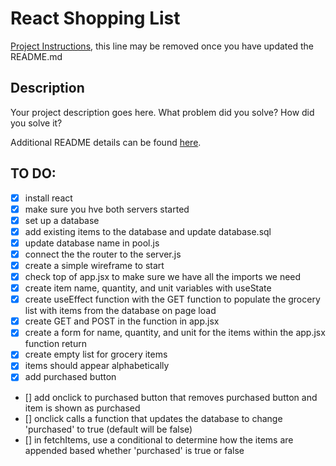 # React Shopping List

[Project Instructions](./INSTRUCTIONS.md), this line may be removed once you have updated the README.md

## Description

Your project description goes here. What problem did you solve? How did you solve it?

Additional README details can be found [here](https://github.com/PrimeAcademy/readme-template/blob/master/README.md).

## TO DO: 

-[x] install react 
-[x] make sure you hve both servers started
-[x] set up a database 
-[x] add existing items to the database and update database.sql
-[x] update database name in pool.js
-[x] connect the the router to the server.js 
-[x] create a simple wireframe to start
-[x] check top of app.jsx to make sure we have all the imports we need
-[x] create item name, quantity, and unit variables with useState
-[x] create useEffect function with the GET function to populate the grocery list with items from the database on page load
-[x] create GET and POST in the function in app.jsx
-[x] create a form for name, quantity, and unit for the items within the app.jsx function return
-[x] create empty list for grocery items 
- [x] items should appear alphabetically
- [x] add purchased button 
- [] add onclick to purchased button that removes purchased button and item is shown as purchased
- [] onclick calls a function that updates the database to change 'purchased' to true (default will be false)
- [] in fetchItems, use a conditional to determine how the items are appended based whether 'purchased' is true or false

